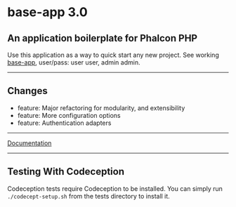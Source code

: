 # base-app 3.0

## An application boilerplate for Phalcon PHP

Use this application as a way to quick start any new project. See working [base-app](http://base-app.mruz.me), user/pass: user user, admin admin.

***

## Changes

* feature: Major refactoring for modularity, and extensibility
* feature: More configuration options
* feature: Authentication adapters

***

[Documentation](http://base-app.mruz.me/doc)

***

## Testing With Codeception

Codeception tests require Codeception to be installed. You can simply run ```./codecept-setup.sh``` from the tests directory to install it.

